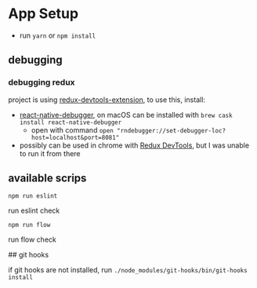 # App Setup

- run `yarn` or `npm install`

## debugging

### debugging redux

project is using [redux-devtools-extension](https://github.com/zalmoxisus/redux-devtools-extension), to use this, install:

- [react-native-debugger](https://github.com/jhen0409/react-native-debugger), on macOS can be installed with `brew cask install react-native-debugger`
  - open with command `open "rndebugger://set-debugger-loc?host=localhost&port=8081"`
- possibly can be used in chrome with [Redux DevTools](https://chrome.google.com/webstore/detail/redux-devtools/lmhkpmbekcpmknklioeibfkpmmfibljd), but I was unable to run it from there

## available scrips

`npm run eslint`

run eslint check

`npm run flow`

run flow check

## git hooks

if git hooks are not installed, run `./node_modules/git-hooks/bin/git-hooks install`
